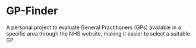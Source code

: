 # GP-Finder
A personal project to evaluate General Practitioners (GPs) available in a specific area through the NHS website, making it easier to select a suitable GP.
